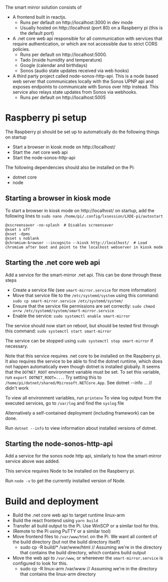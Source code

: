 The smart mirror solution consists of

- A frontend built in reactjs.
  - Runs per default on http://localhost:3000 in dev mode
  - Usually hosted on http://localhost (port 80) on a Raspberry pi (this is the default port)
- A .net core web api responsible for all communication with services that require authentication, or which are not accessible due to strict CORS policies.
  - Runs per default on http://localhost:5000.
  - Tado (inside humidity and temperature)
  - Google (calendar and birthdays)
  - Sonos (audio state updates received via web hooks)
- A third party project called node-sonos-http-api. This is a node based web server that communicates locally with the Sonos UPNP api and exposes endpoints to communicate with Sonos over http instead. This service also relays state updates from Sonos via webhooks.
  - Runs per default on http://localhost:5005

# Raspberry pi setup

The Raspberry pi should be set up to automatically do the following things on startup

- Start a browser in kiosk mode on http://localhost/
- Start the .net core web api
- Start the node-sonos-http-api

The following dependencies should also be installed on the Pi:

- dotnet core
- node

## Starting a browser in kiosk mode

To start a browser in kiosk mode on http://localhost/ on startup, add the following lines to `sudo nano /home/pi/.config/lxsession/LXDE-pi/autostart`

```
@xscreensaver -no-splash  # Disables screensaver
@xset s off
@xset -dpms
@xset s noblank
@chromium-browser --incognito --kiosk http://localhost/  # Load chromium after boot and point to the localhost webserver in kiosk mode
```

## Starting the .net core web api

Add a service for the smart-mirror .net api. This can be done through these steps

- Create a service file (see `smart-mirror.service` for more information)
- Move that service file to the `/etc/systemd/system` using this command: `sudo cp smart-mirror.service /etc/systemd/system/`
- Ensure that the service file permissions are set correctly: `sudo chmod u+rw /etc/systemd/system/smart-mirror.service`
- Enable the service: `sudo systemctl enable smart-mirror`

The service should now start on reboot, but should be tested first through this command: `sudo systemctl start smart-mirror`

The service can be stopped using `sudo systemctl stop smart-mirror` if necessary.

Note that this service requires .net core to be installed on the Raspberry pi. It also requires the service to be able to find the dotnet runtime, which does not happen automatically even though dotnet is installed globally.
It seems that the `DOTNET_ROOT` environment variable must be set.
To set this variable, run `export DOTNET_ROOT=...`. Try setting this to `/home/pi/dotnet/shared/Microsoft.NETCore.App`. See dotnet --info ... // didn't work

To view all environment variables, run `printenv`
To view log output from the executed services, go to `/var/log` and find the `syslog` file

Alternatively a self-contained deployment (including framework) can be done.

Run `dotnet --info` to view information about installed versions of dotnet.

## Starting the node-sonos-http-api

Add a service for the sonos node http api, similarly to how the smart-mirror service above was added.

This service requires Node to be installed on the Raspberry pi.

Run `node -v` to get the currently installed version of Node.

# Build and deployment

- Build the .net core web api to target runtime linux-arm
- Build the react frontend using `yarn build`
- Transfer all build output to the Pi. Use WinSCP or a similar tool for this.
- (Remote to the Pi using PuTTY or a similar tool)
- Move frontend files to `/var/www/html` on the Pi. We want all content of the build directory (but not the build directory itself)
  - sudo cp -R build/\* /var/www/html // Assuming we're in the directory that contains the build directory, which contains build output
- Move the web api to `/var/www`, or whereever the `smart-mirror.service` is configured to look for this.
  - sudo cp -R linux-arm /var/www // Assuming we're in the directory that contains the linux-arm directory
